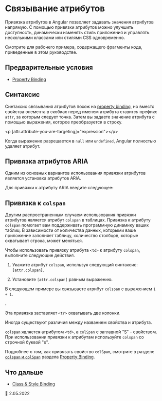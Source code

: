 # Связывание атрибутов

Привязка атрибутов в Angular позволяет задавать значения атрибутов напрямую. С помощью привязки атрибутов можно улучшить доступность, динамически изменять стиль приложения и управлять несколькими классами или стилями CSS одновременно.

<div class="alert is-helpful">

Смотрите <live-example></live-example> для рабочего примера, содержащего фрагменты кода, приведенные в этом руководстве.

</div>

## Предварительные условия

-   [Property Binding](guide/property-binding)

## Синтаксис

Синтаксис связывания атрибутов похож на [property binding](guide/property-binding), но вместо свойства элемента в скобках перед именем атрибута ставится префикс `attr`, за которым следует точка. Затем вы задаете значение атрибута с помощью выражения, которое преобразуется в строку.

<code-example format="html" language="html">

&lt;p [attr.attribute-you-are-targeting]="expression"&gt;&lt;/p&gt;

</code-example>

<div class="alert is-helpful">

Когда выражение разрешается в `null` или `undefined`, Angular полностью удаляет атрибут.

</div>

## Привязка атрибутов ARIA

Одним из основных вариантов использования привязки атрибутов является установка атрибутов ARIA.

Для привязки к атрибуту ARIA введите следующее:

<code-example header="src/app/app.component.html" path="attribute-binding/src/app/app.component.html" region="attrib-binding-aria"></code-example>

<a id="colspan"></a>

## Привязка к `colspan`

Другим распространенным случаем использования привязки атрибутов является атрибут `colspan` в таблицах. Привязка к атрибуту `colspan` помогает вам поддерживать программную динамику ваших таблиц. В зависимости от количества данных, которыми ваше приложение заполняет таблицу, количество столбцов, которые охватывает строка, может меняться.

Чтобы использовать привязку атрибута `<td>` к атрибуту `colspan`, выполните следующие действия.

1. Укажите атрибут `colspan`, используя следующий синтаксис: `[attr.colspan]`.

1. Установите `[attr.colspan]` равным выражению.

В следующем примере вы связываете атрибут `colspan` с выражением `1 + 1`.

<code-example header="src/app/app.component.html" path="attribute-binding/src/app/app/app.component.html" region="colspan"></code-example>.

Эта привязка заставляет `<tr>` охватывать две колонки.

<div class="alert is-helpful">

Иногда существуют различия между названием свойства и атрибута.

`colspan` является атрибутом `<td>`, а `colSpan` с заглавной "S" - свойством. При использовании привязки к атрибутам используйте `colspan` со строчной буквой "s".

Подробнее о том, как привязать свойство `colSpan`, смотрите в разделе [`colspan` и `colSpan`](guide/property-binding#colspan) раздела [Property Binding](guide/property-binding).

</div>

## Что дальше

-   [Class & Style Binding](guide/class-binding)

:date: 2.05.2022
